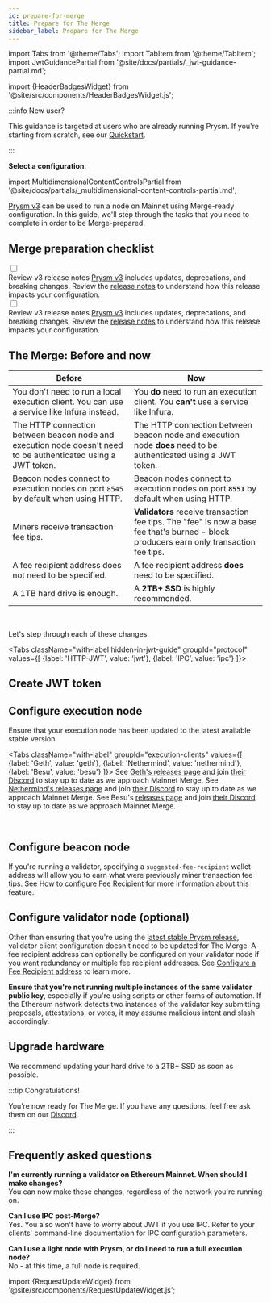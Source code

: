 ```yaml
---
id: prepare-for-merge
title: Prepare for The Merge
sidebar_label: Prepare for The Merge
---
```


import Tabs from '@theme/Tabs';
import TabItem from '@theme/TabItem';
import JwtGuidancePartial from '@site/docs/partials/_jwt-guidance-partial.md';

import {HeaderBadgesWidget} from '@site/src/components/HeaderBadgesWidget.js';

<HeaderBadgesWidget commaDelimitedContributors="Mick,Raul,James" lastVerifiedDateString="August 24th, 2022" lastVerifiedVersionString="v3.0.0" />

:::info New user?

This guidance is targeted at users who are already running Prysm. If you're starting from scratch, see our [Quickstart](./install/install-with-script.md).

:::

<p><strong>Select a configuration</strong>:</p>

import MultidimensionalContentControlsPartial from '@site/docs/partials/_multidimensional-content-controls-partial.md';

<MultidimensionalContentControlsPartial />


[Prysm v3](https://github.com/prysmaticlabs/prysm/releases/tag/v3.0.0) can be used to run a node on Mainnet using Merge-ready configuration. In this guide, we'll step through the tasks that you need to complete in order to be Merge-prepared. 


## Merge preparation checklist

<div class='checklist'>
    <div class='task'>
        <div class='input-container'><input id="cl-1" type='checkbox'/></div>
        <div class='guidance-container'>
            <label for="cl-1">Review v3 release notes</label>
            <span><a href='https://github.com/prysmaticlabs/prysm/releases/tag/v3.0.0'>Prysm v3</a> includes updates, deprecations, and breaking changes. Review the <a href='https://github.com/prysmaticlabs/prysm/releases/tag/v3.0.0'>release notes</a> to understand how this release impacts your configuration.</span>
        </div>
    </div>
    <div class='task'>
        <div class='input-container'><input id="cl-1" type='checkbox'/></div>
        <div class='guidance-container'>
            <label for="cl-1">Review v3 release notes</label>
            <span><a href='https://github.com/prysmaticlabs/prysm/releases/tag/v3.0.0'>Prysm v3</a> includes updates, deprecations, and breaking changes. Review the <a href='https://github.com/prysmaticlabs/prysm/releases/tag/v3.0.0'>release notes</a> to understand how this release impacts your configuration.</span>
        </div>
    </div>
</div>

<!--
<li><input type='checkbox'/><strong>Review "Before and now"</strong>: The next section gives you a high-level overview of the items that you need to keep in mind while preparing for The Merge. See the Ethereum.org [Merge announcement](https://blog.ethereum.org/2022/08/24/mainnet-merge-announcement/) and [Merge readiness checklist](https://launchpad.ethereum.org/en/merge-readiness) for more detailed information.</li>
<li><input type='checkbox'/><strong>Ensure that you're using a merge-ready version of your execution client</strong>: You may need to use a prerelease version of execution client software. Refer to your execution client software documentation for the latest guidance.</li>
<li><input type='checkbox'/><strong>If you're using Geth, update now</strong>: Geth 1.10.22 contains a regression. Update to <a href='https://github.com/ethereum/go-ethereum/releases'>v1.10.23+</a> if you haven't already.</li>
<li><input type='checkbox'/><strong>Ensure that you're using Prysm v3.0.0</strong>: If you've ever set the `USE_PRYSM_VERSION` environment variable, either clear this variable via `UNSET USE_PRYSM_VERSION` (Linux/MacOS) / `set USE_PRYSM_VERSION=` (Windows), or use `set USE_PRYSM_VERSION=v3.0.0` to ensure that Prysm uses Prysm v3.</li>
<li><input type='checkbox'/><strong>Verify your version</strong>: Verify that you're running Prysm `v3.0.0` by issuing the following command: `prysm.sh beacon-chain --version` (Linux) `prysm.bat beacon-chain --version` (Windows).</li>
<li><input type='checkbox'/><strong>Configure JWT</strong>: If you're not using IPC to connect your beacon node and execution node, ensure that both your execution node and beacon node are configured to use JWT authentication. These instructions are included below, and are also available here: [Configure JWT](./execution-node/authentication.md).</li>
<li><input type='checkbox'/><strong>Update your firewall</strong>: If you're not using IPC to connect your beacon node and execution node, your beacon node will need to connect to its execution node on port `8551`. Previously, port `8545` was used. Ensure that your firewall rules are updated accordingly.</li>
<li><input type='checkbox'/><strong>Configure a fee recipient address</strong>: If you're running a validator, configuring a fee recipient address will allow you to earn what were previously miners' transaction fee tips. Instructions are provided below, and also here: [Configure a Fee Recipient address](./execution-node/fee-recipient.md).</li>
<li><input type='checkbox'/>(Power users) Review the Ethereum Launchpad's [Merge config checklist](https://notes.ethereum.org/@launchpad/merge-configuration-checklist).
</li>

</div>
-->


## The Merge: Before and now

| Before                                                                                                         | Now                                                                                                                                      |
|----------------------------------------------------------------------------------------------------------------|------------------------------------------------------------------------------------------------------------------------------------------|
| You don't need to run a local execution client. You can use a service like Infura instead.                     | You **do** need to run an execution client. You **can't** use a service like Infura.                                                     |
| The HTTP connection between beacon node and execution node doesn't need to be authenticated using a JWT token. | The HTTP connection between beacon node and execution node **does** need to be authenticated using a JWT token.                          |
| Beacon nodes connect to execution nodes on port `8545` by default when using HTTP.                             | Beacon nodes connect to execution nodes on port **`8551`** by default when using HTTP.                                                   |
| Miners receive transaction fee tips.                                                                           | **Validators** receive transaction fee tips. The "fee" is now a base fee that's burned - block producers earn only transaction fee tips. |
| A fee recipient address does not need to be specified.                                                         | A fee recipient address **does** need to be specified.                                                                                   |
| A 1TB hard drive is enough.                                                                                    | A **2TB+ SSD** is highly recommended.                                                                                                    |


<br />


Let's step through each of these changes.

<div class='hide-tabs mergeprep-guide'>

<Tabs className="with-label hidden-in-jwt-guide" groupId="protocol" values={[
        {label: 'HTTP-JWT', value: 'jwt'},
        {label: 'IPC', value: 'ipc'}
    ]}>
    <TabItem value="jwt">
    
<h2>Create JWT token</h2>

<JwtGuidancePartial />

    
</TabItem>
<TabItem value="ipc">


## Configure execution node

<p>Ensure that your execution node has been updated to the latest available stable version.</p>

<Tabs className="with-label" groupId="execution-clients" values={[
  {label: 'Geth', value: 'geth'},
  {label: 'Nethermind', value: 'nethermind'},
  {label: 'Besu', value: 'besu'}
  ]}>
  <TabItem value="geth">See <a href='https://github.com/ethereum/go-ethereum/releases'>Geth's releases page</a> and join <a href='https://discord.gg/invite/nthXNEv'>their Discord</a> to stay up to date as we approach Mainnet Merge.</TabItem>
  <TabItem value="nethermind">See <a href='https://github.com/NethermindEth/nethermind/releases'>Nethermind's releases page</a> and join <a href='https://discord.com/invite/DedCdvDaNm'>their Discord</a> to stay up to date as we approach Mainnet Merge.</TabItem>
  <TabItem value="besu">See Besu's <a href='https://github.com/hyperledger/besu/releases'>releases page</a> and join <a href='https://discord.com/invite/hyperledger'>their Discord</a> to stay up to date as we approach Mainnet Merge.</TabItem>
</Tabs>

<br />

<h2>Configure beacon node</h2>

If you're running a validator, specifying a <code>suggested-fee-recipient</code> wallet address will allow you to earn what were previously miner transaction fee tips. See <a href='./execution-node/fee-recipient.md'>How to configure Fee Recipient</a> for more information about this feature.

</TabItem>
</Tabs>

</div>

## Configure validator node (optional)

Other than ensuring that you're using the [latest stable Prysm release](https://github.com/prysmaticlabs/prysm/releases), validator client configuration doesn't need to be updated for The Merge. A fee recipient address can optionally be configured on your validator node if you want redundancy or multiple fee recipient addresses. See [Configure a Fee Recipient address](./execution-node/fee-recipient.md) to learn more.

<div class="admonition admonition-caution alert alert--warning"><div class="admonition-content"><p><strong>Ensure that you're not running multiple instances of the same validator public key</strong>, especially if you're using scripts or other forms of automation. If the Ethereum network detects two instances of the validator key submitting proposals, attestations, or votes, it may assume malicious intent and slash accordingly.</p></div></div>

## Upgrade hardware

We recommend updating your hard drive to a 2TB+ SSD as soon as possible.

:::tip Congratulations!

You’re now ready for The Merge. If you have any questions, feel free ask them on our [Discord](https://discord.gg/prysmaticlabs).

:::


## Frequently asked questions

**I'm currently running a validator on Ethereum Mainnet. When should I make changes?** <br />
You can now make these changes, regardless of the network you're running on.

**Can I use IPC post-Merge?** <br />
Yes. You also won't have to worry about JWT if you use IPC. Refer to your clients' command-line documentation for IPC configuration parameters.

**Can I use a light node with Prysm, or do I need to run a full execution node?** <br />
No - at this time, a full node is required.


import {RequestUpdateWidget} from '@site/src/components/RequestUpdateWidget.js';

<RequestUpdateWidget />